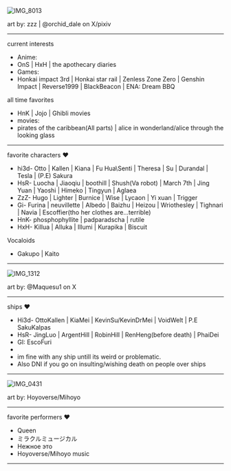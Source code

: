 ![IMG_8013](https://github.com/user-attachments/assets/da1475d4-73c6-40e5-9740-3ccdb4ac4c55)

art by: zzz | @orchid_dale on X/pixiv
-- -- --
current interests
- Anime:
- OnS | HxH | the apothecary diaries
- Games:
- Honkai impact 3rd | Honkai star rail | Zenless Zone Zero | Genshin Impact | Reverse1999 | BlackBeacon | ENA: Dream BBQ

all time favorites
- HnK | Jojo | Ghibli movies
- movies:
- pirates of the caribbean(All parts) | alice in wonderland/alice through the looking glass
-- -- --
favorite characters ♥
- hi3d- Otto | Kallen | Kiana | Fu Hua\Senti | Theresa | Su | Durandal | Tesla | (P.E) Sakura
- HsR- Luocha | Jiaoqiu | boothill | Shush(Va robot) | March 7th | Jing Yuan | Yaoshi | Himeko | Tingyun | Aglaea
- ZzZ- Hugo | Lighter | Burnice | Wise | Lycaon | Yi xuan | Trigger
- Gi- Furina | neuvillette | Albedo | Baizhu | Heizou | Wriothesley | Tighnari | Navia | Escoffier(tho her clothes are…terrible)
- HnK- phosphophyllite | padparadscha | rutile
- HxH- Killua | Alluka | Illumi | Kurapika | Biscuit

Vocaloids
- Gakupo | Kaito
-- -- --
![IMG_1312](https://github.com/user-attachments/assets/0ce4f5ba-ca0a-478c-8095-11c62d022e72)

art by: @Maquesu1 on X
-- -- --
ships ♥
- Hi3d- OttoKallen | KiaMei | KevinSu/KevinDrMei | VoidWelt | P.E SakuKalpas
- HsR- JingLuo | ArgentHill | RobinHill | RenHeng(before death) | PhaiDei
- GI: EscoFuri
- 
- im fine with any ship untill its weird or problematic.
- Also DNI if you go on insulting/wishing death on people over ships
-- -- --
![IMG_0431](https://github.com/user-attachments/assets/f924b17a-09be-4944-b1db-38096d999391)

art by: Hoyoverse/Mihoyo
-- -- --
favorite performers ♥
- Queen
- ミラクルミュージカル
- Нежное это
- Hoyoverse/Mihoyo music
-- -- --
<!---]
ChU-0u/ChU-0u is a ✨ special ✨ repository because its `README.md` (this file) appears on your GitHub profile.
You can click the Preview link to take a look at your changes.
--->
